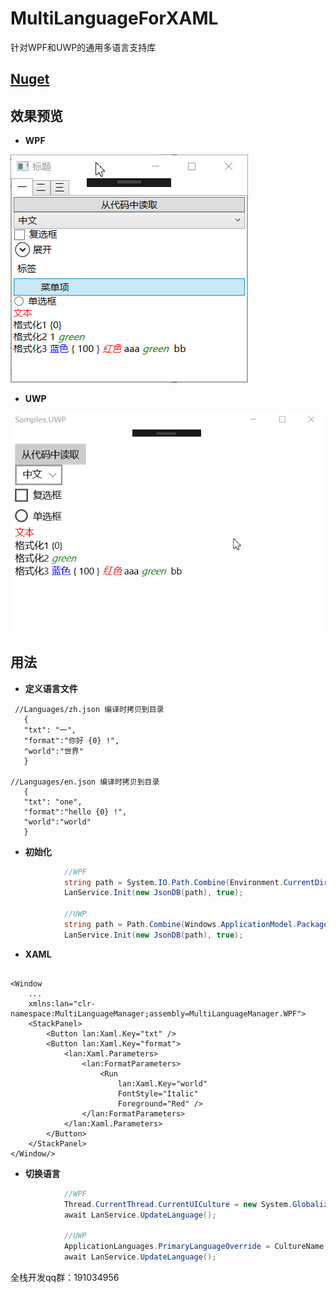 # MultiLanguageForXAML
针对WPF和UWP的通用多语言支持库

## [Nuget](https://www.nuget.org/packages/MultiLanguageForXAML/)

## 效果预览
* **WPF**

![steup](https://raw.githubusercontent.com/DaZiYuan/MultiLanguageForXAML/master/screenshots/WPF.gif)


* **UWP**

![steup](https://github.com/DaZiYuan/MultiLanguageForXAML/blob/master/screenshots/UWP.gif?raw=true)

## 用法

* **定义语言文件**
 ```
  //Languages/zh.json 编译时拷贝到目录
    {
    "txt": "一",
    "format":"你好 {0} !",
    "world":"世界"
    }

//Languages/en.json 编译时拷贝到目录
    {
    "txt": "one",
    "format":"hello {0} !",
    "world":"world"
    }

 ```
* **初始化**
```csharp
            //WPF
            string path = System.IO.Path.Combine(Environment.CurrentDirectory, "Languages");
            LanService.Init(new JsonDB(path), true);
            
            //UWP
            string path = Path.Combine(Windows.ApplicationModel.Package.Current.InstalledLocation.Path, "Languages");
            LanService.Init(new JsonDB(path), true);
```

* **XAML**
```XAML

<Window
    ...
    xmlns:lan="clr-namespace:MultiLanguageManager;assembly=MultiLanguageManager.WPF">
    <StackPanel>
        <Button lan:Xaml.Key="txt" />
        <Button lan:Xaml.Key="format">
            <lan:Xaml.Parameters>
                <lan:FormatParameters>
                    <Run
                        lan:Xaml.Key="world"
                        FontStyle="Italic"
                        Foreground="Red" />
                </lan:FormatParameters>
            </lan:Xaml.Parameters>
        </Button>
    </StackPanel>
</Window/>

```
* **切换语言**
```csharp
            //WPF
            Thread.CurrentThread.CurrentUICulture = new System.Globalization.CultureInfo(CultureName);
            await LanService.UpdateLanguage();
            
            //UWP
            ApplicationLanguages.PrimaryLanguageOverride = CultureName;
            await LanService.UpdateLanguage();
```

全栈开发qq群：191034956
